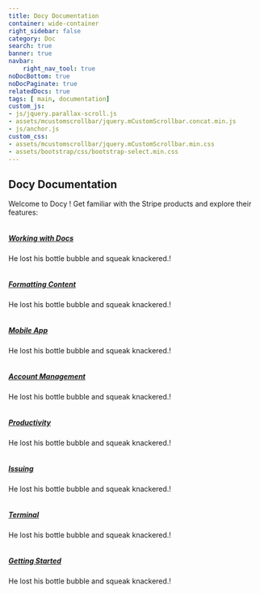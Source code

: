 ```yaml
---
title: Docy Documentation
container: wide-container
right_sidebar: false
category: Doc
search: true
banner: true
navbar:
    right_nav_tool: true
noDocBottom: true
noDocPaginate: true
relatedDocs: true
tags: [ main, documentation]
custom_js:
- js/jquery.parallax-scroll.js
- assets/mcustomscrollbar/jquery.mCustomScrollbar.concat.min.js
- js/anchor.js
custom_css:
- assets/mcustomscrollbar/jquery.mCustomScrollbar.min.css
- assets/bootstrap/css/bootstrap-select.min.css
---
```

<article class="documentation_info" id="post">
    <div class="documentation_body" id="documentation">
        <div class="shortcode_title">
            <h1>Docy Documentation</h1>
            <p>
                <span>Welcome to Docy !</span>
                Get familiar with the Stripe products and explore their features:</p>
        </div>
        <div class="row">
            <div class="col-xl-4 col-sm-6">
                <div class="media documentation_item">
                    <div class="icon">
                        <img alt="" src="{{"img/home_one/icon/folder.png" | relative_url}}">
                    </div>
                    <div class="media-body">
                        <a href="#">
                            <h5>Working with Docs</h5>
                        </a>
                        <p>He lost his bottle bubble and squeak knackered.!</p>
                    </div>
                </div>
            </div>
            <div class="col-xl-4 col-sm-6">
                <div class="media documentation_item">
                    <div class="icon">
                        <img alt="" src="{{"img/home_one/icon/envelope.png" | relative_url}}">
                    </div>
                    <div class="media-body">
                        <a href="#">
                            <h5>Formatting Content</h5>
                        </a>
                        <p>He lost his bottle bubble and squeak knackered.!</p>
                    </div>
                </div>
            </div>
            <div class="col-xl-4 col-sm-6">
                <div class="media documentation_item">
                    <div class="icon">
                        <img alt="" src="{{"img/home_one/icon/smartphone.png" | relative_url}}">
                    </div>
                    <div class="media-body">
                        <a href="#">
                            <h5>Mobile App</h5>
                        </a>
                        <p>He lost his bottle bubble and squeak knackered.!</p>
                    </div>
                </div>
            </div>
            <div class="col-xl-4 col-sm-6">
                <div class="media documentation_item">
                    <div class="icon">
                        <img alt="" src="{{"img/home_one/icon/management.png" | relative_url}}">
                    </div>
                    <div class="media-body">
                        <a href="#">
                            <h5>Account Management</h5>
                        </a>
                        <p>He lost his bottle bubble and squeak knackered.!</p>
                    </div>
                </div>
            </div>
            <div class="col-xl-4 col-sm-6">
                <div class="media documentation_item">
                    <div class="icon">
                        <img alt="" src="{{"img/home_one/icon/newspaper.png" | relative_url}}">
                    </div>
                    <div class="media-body">
                        <a href="#">
                            <h5>Productivity</h5>
                        </a>
                        <p>He lost his bottle bubble and squeak knackered.!</p>
                    </div>
                </div>
            </div>
            <div class="col-xl-4 col-sm-6">
                <div class="media documentation_item">
                    <div class="icon">
                        <img alt="" src="{{"img/side-nav/issuin.png" | relative_url}}">
                    </div>
                    <div class="media-body">
                        <a href="#">
                            <h5>Issuing</h5>
                        </a>
                        <p>He lost his bottle bubble and squeak knackered.!</p>
                    </div>
                </div>
            </div>
            <div class="col-xl-4 col-sm-6">
                <div class="media documentation_item">
                    <div class="icon">
                        <img alt="" src="{{"img/side-nav/terminals.png" | relative_url}}">
                    </div>
                    <div class="media-body">
                        <a href="#">
                            <h5>Terminal</h5>
                        </a>
                        <p>He lost his bottle bubble and squeak knackered.!</p>
                    </div>
                </div>
            </div>
            <div class="col-xl-4 col-sm-6">
                <div class="media documentation_item">
                    <div class="icon">
                        <img alt="" src="{{"img/home_one/icon/android.png" | relative_url}}">
                    </div>
                    <div class="media-body">
                        <a href="#">
                            <h5>Getting Started</h5>
                        </a>
                        <p>He lost his bottle bubble and squeak knackered.!</p>
                    </div>
                </div>
            </div>
        </div>
    </div>
</article>